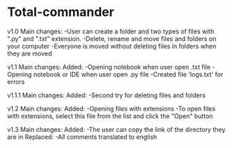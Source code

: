# Total-commander
v1.0
Main changes:
-User can create a folder and two types of files with ".py" and ".txt" extension.
-Delete, rename and move files and folders on your computer
-Everyone is moved without deleting files in folders when they are moved

v1.1
Main changes:
Added:
-Opening notebook when user open .txt file
-Opening notebook or IDE when user open .py file
-Created file 'logs.txt' for errors

v1.1.1
Main changes:
Added:
-Second try for deleting files and folders

v1.2
Main changes:
Added:
-Opening files with extensions 
-To open files with extensions, select this file from the list and click the "Open" button

v1.3
Main changes:
Added:
-The user can copy the link of the directory they are in
Replaced:
-All comments translated to english